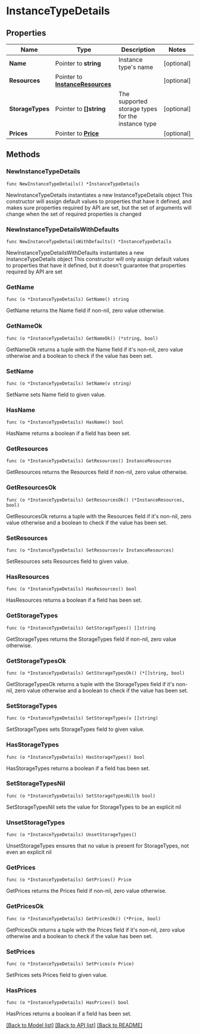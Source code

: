 # InstanceTypeDetails

## Properties

Name | Type | Description | Notes
------------ | ------------- | ------------- | -------------
**Name** | Pointer to **string** | Instance type&#39;s name | [optional] 
**Resources** | Pointer to [**InstanceResources**](InstanceResources.md) |  | [optional] 
**StorageTypes** | Pointer to **[]string** | The supported storage types for the instance type | [optional] 
**Prices** | Pointer to [**Price**](Price.md) |  | [optional] 

## Methods

### NewInstanceTypeDetails

`func NewInstanceTypeDetails() *InstanceTypeDetails`

NewInstanceTypeDetails instantiates a new InstanceTypeDetails object
This constructor will assign default values to properties that have it defined,
and makes sure properties required by API are set, but the set of arguments
will change when the set of required properties is changed

### NewInstanceTypeDetailsWithDefaults

`func NewInstanceTypeDetailsWithDefaults() *InstanceTypeDetails`

NewInstanceTypeDetailsWithDefaults instantiates a new InstanceTypeDetails object
This constructor will only assign default values to properties that have it defined,
but it doesn't guarantee that properties required by API are set

### GetName

`func (o *InstanceTypeDetails) GetName() string`

GetName returns the Name field if non-nil, zero value otherwise.

### GetNameOk

`func (o *InstanceTypeDetails) GetNameOk() (*string, bool)`

GetNameOk returns a tuple with the Name field if it's non-nil, zero value otherwise
and a boolean to check if the value has been set.

### SetName

`func (o *InstanceTypeDetails) SetName(v string)`

SetName sets Name field to given value.

### HasName

`func (o *InstanceTypeDetails) HasName() bool`

HasName returns a boolean if a field has been set.

### GetResources

`func (o *InstanceTypeDetails) GetResources() InstanceResources`

GetResources returns the Resources field if non-nil, zero value otherwise.

### GetResourcesOk

`func (o *InstanceTypeDetails) GetResourcesOk() (*InstanceResources, bool)`

GetResourcesOk returns a tuple with the Resources field if it's non-nil, zero value otherwise
and a boolean to check if the value has been set.

### SetResources

`func (o *InstanceTypeDetails) SetResources(v InstanceResources)`

SetResources sets Resources field to given value.

### HasResources

`func (o *InstanceTypeDetails) HasResources() bool`

HasResources returns a boolean if a field has been set.

### GetStorageTypes

`func (o *InstanceTypeDetails) GetStorageTypes() []string`

GetStorageTypes returns the StorageTypes field if non-nil, zero value otherwise.

### GetStorageTypesOk

`func (o *InstanceTypeDetails) GetStorageTypesOk() (*[]string, bool)`

GetStorageTypesOk returns a tuple with the StorageTypes field if it's non-nil, zero value otherwise
and a boolean to check if the value has been set.

### SetStorageTypes

`func (o *InstanceTypeDetails) SetStorageTypes(v []string)`

SetStorageTypes sets StorageTypes field to given value.

### HasStorageTypes

`func (o *InstanceTypeDetails) HasStorageTypes() bool`

HasStorageTypes returns a boolean if a field has been set.

### SetStorageTypesNil

`func (o *InstanceTypeDetails) SetStorageTypesNil(b bool)`

 SetStorageTypesNil sets the value for StorageTypes to be an explicit nil

### UnsetStorageTypes
`func (o *InstanceTypeDetails) UnsetStorageTypes()`

UnsetStorageTypes ensures that no value is present for StorageTypes, not even an explicit nil
### GetPrices

`func (o *InstanceTypeDetails) GetPrices() Price`

GetPrices returns the Prices field if non-nil, zero value otherwise.

### GetPricesOk

`func (o *InstanceTypeDetails) GetPricesOk() (*Price, bool)`

GetPricesOk returns a tuple with the Prices field if it's non-nil, zero value otherwise
and a boolean to check if the value has been set.

### SetPrices

`func (o *InstanceTypeDetails) SetPrices(v Price)`

SetPrices sets Prices field to given value.

### HasPrices

`func (o *InstanceTypeDetails) HasPrices() bool`

HasPrices returns a boolean if a field has been set.


[[Back to Model list]](../README.md#documentation-for-models) [[Back to API list]](../README.md#documentation-for-api-endpoints) [[Back to README]](../README.md)


